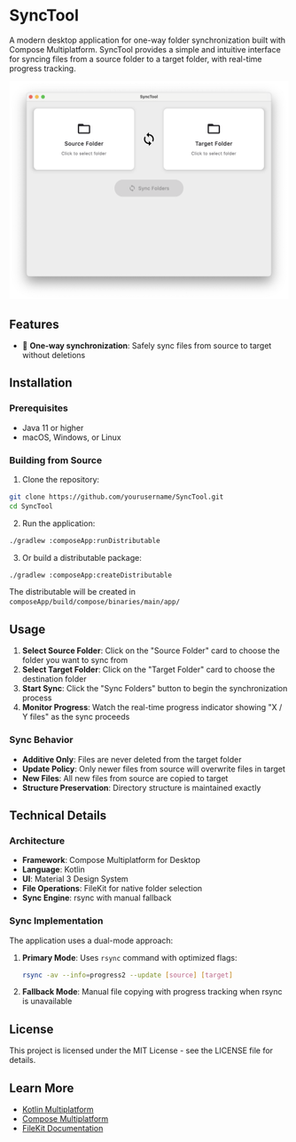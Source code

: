 # SyncTool

A modern desktop application for one-way folder synchronization built with Compose Multiplatform. SyncTool provides a simple and intuitive interface for syncing files from a source folder to a target folder, with real-time progress tracking.

![SyncTool Interface](docs/image.png)

## Features

- 🎯 **One-way synchronization**: Safely sync files from source to target without deletions

## Installation

### Prerequisites

- Java 11 or higher
- macOS, Windows, or Linux

### Building from Source

1. Clone the repository:
```bash
git clone https://github.com/yourusername/SyncTool.git
cd SyncTool
```

2. Run the application:
```bash
./gradlew :composeApp:runDistributable
```

3. Or build a distributable package:
```bash
./gradlew :composeApp:createDistributable
```

The distributable will be created in `composeApp/build/compose/binaries/main/app/`

## Usage

1. **Select Source Folder**: Click on the "Source Folder" card to choose the folder you want to sync from
2. **Select Target Folder**: Click on the "Target Folder" card to choose the destination folder  
3. **Start Sync**: Click the "Sync Folders" button to begin the synchronization process
4. **Monitor Progress**: Watch the real-time progress indicator showing "X / Y files" as the sync proceeds

### Sync Behavior

- **Additive Only**: Files are never deleted from the target folder
- **Update Policy**: Only newer files from source will overwrite files in target
- **New Files**: All new files from source are copied to target
- **Structure Preservation**: Directory structure is maintained exactly

## Technical Details

### Architecture

- **Framework**: Compose Multiplatform for Desktop
- **Language**: Kotlin
- **UI**: Material 3 Design System
- **File Operations**: FileKit for native folder selection
- **Sync Engine**: rsync with manual fallback

### Sync Implementation

The application uses a dual-mode approach:

1. **Primary Mode**: Uses `rsync` command with optimized flags:
   ```bash
   rsync -av --info=progress2 --update [source] [target]
   ```

2. **Fallback Mode**: Manual file copying with progress tracking when rsync is unavailable

## License

This project is licensed under the MIT License - see the LICENSE file for details.

## Learn More

- [Kotlin Multiplatform](https://www.jetbrains.com/help/kotlin-multiplatform-dev/get-started.html)
- [Compose Multiplatform](https://www.jetbrains.com/lp/compose-multiplatform/)
- [FileKit Documentation](https://github.com/vinceglb/FileKit)
